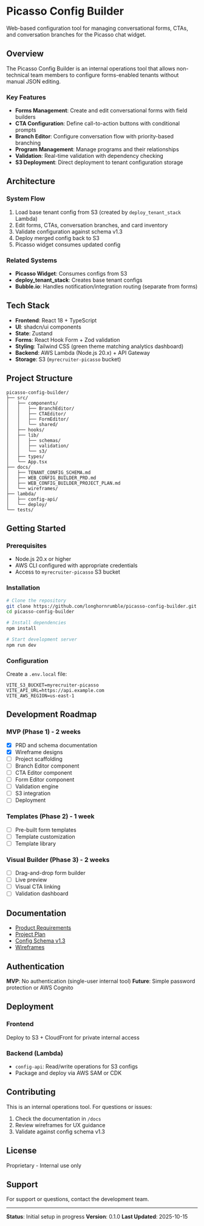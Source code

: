 # Picasso Config Builder

Web-based configuration tool for managing conversational forms, CTAs, and conversation branches for the Picasso chat widget.

## Overview

The Picasso Config Builder is an internal operations tool that allows non-technical team members to configure forms-enabled tenants without manual JSON editing.

### Key Features
- **Forms Management**: Create and edit conversational forms with field builders
- **CTA Configuration**: Define call-to-action buttons with conditional prompts
- **Branch Editor**: Configure conversation flow with priority-based branching
- **Program Management**: Manage programs and their relationships
- **Validation**: Real-time validation with dependency checking
- **S3 Deployment**: Direct deployment to tenant configuration storage

## Architecture

### System Flow
1. Load base tenant config from S3 (created by `deploy_tenant_stack` Lambda)
2. Edit forms, CTAs, conversation branches, and card inventory
3. Validate configuration against schema v1.3
4. Deploy merged config back to S3
5. Picasso widget consumes updated config

### Related Systems
- **Picasso Widget**: Consumes configs from S3
- **deploy_tenant_stack**: Creates base tenant configs
- **Bubble.io**: Handles notification/integration routing (separate from forms)

## Tech Stack

- **Frontend**: React 18 + TypeScript
- **UI**: shadcn/ui components
- **State**: Zustand
- **Forms**: React Hook Form + Zod validation
- **Styling**: Tailwind CSS (green theme matching analytics dashboard)
- **Backend**: AWS Lambda (Node.js 20.x) + API Gateway
- **Storage**: S3 (`myrecruiter-picasso` bucket)

## Project Structure

```
picasso-config-builder/
├── src/
│   ├── components/
│   │   ├── BranchEditor/
│   │   ├── CTAEditor/
│   │   ├── FormEditor/
│   │   └── shared/
│   ├── hooks/
│   ├── lib/
│   │   ├── schemas/
│   │   ├── validation/
│   │   └── s3/
│   ├── types/
│   └── App.tsx
├── docs/
│   ├── TENANT_CONFIG_SCHEMA.md
│   ├── WEB_CONFIG_BUILDER_PRD.md
│   ├── WEB_CONFIG_BUILDER_PROJECT_PLAN.md
│   └── wireframes/
├── lambda/
│   ├── config-api/
│   └── deploy/
└── tests/
```

## Getting Started

### Prerequisites
- Node.js 20.x or higher
- AWS CLI configured with appropriate credentials
- Access to `myrecruiter-picasso` S3 bucket

### Installation

```bash
# Clone the repository
git clone https://github.com/longhornrumble/picasso-config-builder.git
cd picasso-config-builder

# Install dependencies
npm install

# Start development server
npm run dev
```

### Configuration

Create a `.env.local` file:

```env
VITE_S3_BUCKET=myrecruiter-picasso
VITE_API_URL=https://api.example.com
VITE_AWS_REGION=us-east-1
```

## Development Roadmap

### MVP (Phase 1) - 2 weeks
- [x] PRD and schema documentation
- [x] Wireframe designs
- [ ] Project scaffolding
- [ ] Branch Editor component
- [ ] CTA Editor component
- [ ] Form Editor component
- [ ] Validation engine
- [ ] S3 integration
- [ ] Deployment

### Templates (Phase 2) - 1 week
- [ ] Pre-built form templates
- [ ] Template customization
- [ ] Template library

### Visual Builder (Phase 3) - 2 weeks
- [ ] Drag-and-drop form builder
- [ ] Live preview
- [ ] Visual CTA linking
- [ ] Validation dashboard

## Documentation

- [Product Requirements](docs/WEB_CONFIG_BUILDER_PRD.md)
- [Project Plan](docs/WEB_CONFIG_BUILDER_PROJECT_PLAN.md)
- [Config Schema v1.3](docs/TENANT_CONFIG_SCHEMA.md)
- [Wireframes](docs/wireframes/)

## Authentication

**MVP**: No authentication (single-user internal tool)
**Future**: Simple password protection or AWS Cognito

## Deployment

### Frontend
Deploy to S3 + CloudFront for private internal access

### Backend (Lambda)
- `config-api`: Read/write operations for S3 configs
- Package and deploy via AWS SAM or CDK

## Contributing

This is an internal operations tool. For questions or issues:
1. Check the documentation in `/docs`
2. Review wireframes for UX guidance
3. Validate against config schema v1.3

## License

Proprietary - Internal use only

## Support

For support or questions, contact the development team.

---

**Status**: Initial setup in progress
**Version**: 0.1.0
**Last Updated**: 2025-10-15
